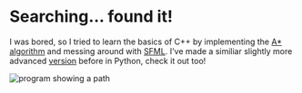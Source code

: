 # Searching... found it!
I was bored, so I tried to learn the basics of C++ by implementing the [A* algorithm](https://en.wikipedia.org/wiki/A*_search_algorithm) and messing around with [SFML](https://www.sfml-dev.org/). I've made a similiar slightly more advanced [version](https://github.com/fatonhoti/a-star) before in Python, check it out too!

![program showing a path](https://user-images.githubusercontent.com/85518265/189713347-6158b180-183c-4c64-b2b7-d0812f23421f.png)
